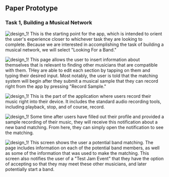 ## Paper Prototype

### Task 1, Building a Musical Network
![design_1!](/img/paper-proto-start.JPG)
This is the starting point for the app, which is intended to orient the user's experience closer to whichever task they are looking to complete. Because we are interested in accomplishing the task of building a musical network, we will select "Looking For a Band."

![design_1!](/img/paper-proto-profile.JPG)
This page allows the user to insert information about themselves that is relevant to finding other musicians that are compatible with them. THey are able to edit each section by tapping on them and typing their desired input. Most notably, the user is told that the matching system will begin after they submit a musical sample that they can record right from the app by pressing "Record Sample."

![design_1!](/img/paper-proto-record.JPG)
This is the part of the application where users record their music right into their device. It includes the standard audio recording tools, including playback, stop, and of course, record.

![design_1!](/img/paper-proto-match-notification.JPG)
Some time after users have filled out their profile and provided a sample recording of their music, they will receive this notification about a new band matching. From here, they can simply open the notification to see the matching.

![design_1!](/img/paper-proto-match.JPG)
This screen shows the user a potential band matching. The page includes information on each of the potential band members, as well as some of the information that was used to make the matching. This screen also notifies the user of a "Test Jam Event" that they have the option of accepting so that they may meet these other musicians, and later potentially start a band.




